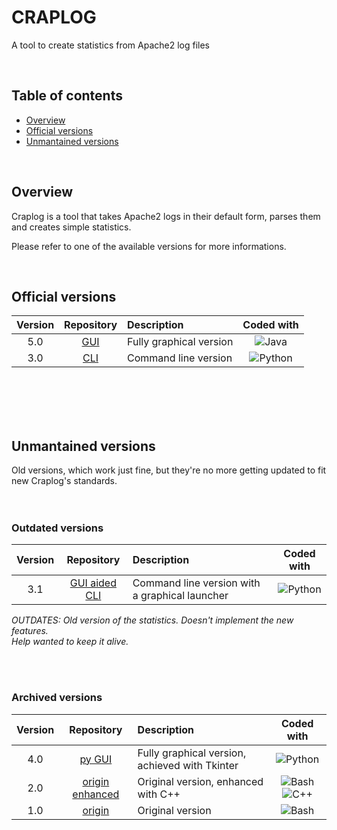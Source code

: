# CRAPLOG
A tool to create statistics from Apache2 log files 

<br/>

## Table of contents

- [Overview](#overview)
- [Official versions](#official-versions)
- [Unmantained versions](#unmantained-versions)

<br/>

## Overview

Craplog is a tool that takes Apache2 logs in their default form, parses them and creates simple statistics.

Please refer to one of the available versions for more informations.

<br/>

## Official versions

| Version | Repository | Description | Coded with |
| :-: | :-----------------------------------------------: | :---------------------- | :-------------------------------------------------------: |
| 5.0 | [GUI](https://github.com/elB4RTO/craplog-fullGUI) | Fully graphical version | ![Java](https://img.shields.io/badge/%20-Java-b07219)     |
| 3.0 | [CLI](https://github.com/elB4RTO/craplog-fullCLI) | Command line version    | ![Python](https://img.shields.io/badge/%20-Python-3572A5) |

<br/><br/><br/><br/>

## Unmantained versions

Old versions, which work just fine, but they're no more getting updated to fit new Craplog's standards.<br/><br/><br/>

### Outdated versions

| Version | Repository | Description | Coded with |
| :-: | :-------------------------------------------------------------: | :--------------------------------------------- | :-: |
| 3.1 | [GUI aided CLI](https://github.com/elB4RTO/craplog-GUIaidedCLI) | Command line version with a graphical launcher | ![Python](https://img.shields.io/badge/%20-Python-3572A5) |

*OUTDATES: Old version of the statistics. Doesn't implement the new features.<br>
Help wanted to keep it alive.*

<br/><br/>

### Archived versions

| Version | Repository | Description | Coded with |
| :-: | :------------------------------------------------: | :--------------------------------------------- | :-: |
| 4.0 | [py GUI](https://github.com/elB4RTO/craplog-pyGUI) | Fully graphical version, achieved with Tkinter | ![Python](https://img.shields.io/badge/%20-Python-3572A5) |
| 2.0 | [origin enhanced](https://github.com/elB4RTO/craplog-originEnhanced) | Original version, enhanced with C++ | ![Bash](https://img.shields.io/badge/%20-Bash-89e051) ![C++](https://img.shields.io/badge/%20-C++-f34b7d) |
| 1.0 | [origin](https://github.com/elB4RTO/craplog-origin) | Original version | ![Bash](https://img.shields.io/badge/%20-Bash-89e051) |

<br/>
